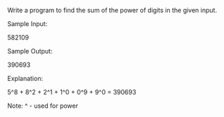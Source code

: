 Write a program to find the sum of the power of digits in the given input.

Sample Input:

582109

Sample Output:

390693

Explanation:

5^8 + 8^2 + 2^1 + 1^0 + 0^9 + 9^0 = 390693

Note: ^ - used for power

